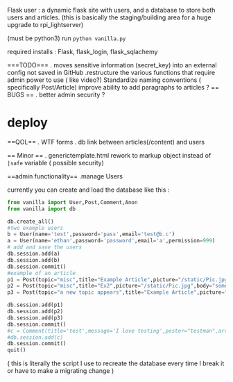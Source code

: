 Flask user : a dynamic flask site with users, and a database to store both users and articles. (this is basically the staging/building area for a huge upgrade to rpi_lightserver)

(must be python3)
run `python vanilla.py`

required installs : Flask, flask_login, flask_sqlachemy

 ===TODO===
. moves sensitive information (secret_key) into an  external config not saved in GitHub
.restructure the various functions that require admin power to use ( like video?)
Standardize naming conventions ( specifically Post/Article)
improve ability to add paragraphs to articles ?
== BUGS ==
. better admin security ?
# deploy

==QOL==
. WTF forms
. db link between articles(/content) and users

== Minor ==
. generictemplate.html rework to markup object instead of `|safe` variable ( possible security)


==admin functionality==
.manage Users

currently you can create and load the database like this :
```python
from vanilla import User,Post,Comment,Anon
from vanilla import db

db.create_all()
#two example users
b = User(name='test',password='pass',email='test@b.c')
a = User(name='ethan',password='password',email='a',permission=999)
# add and save the users
db.session.add(a)
db.session.add(b)
db.session.commit()
#example of an article
p1 = Post(topic="misc",title="Example Article",picture="/static/Pic.jpg",body="This is the body of the article, which accepts <i> HTML tags </i>")
p2 = Post(topic="misc",title="Ex2",picture="/static/Pic.jpg",body="some random placeholder text here please")
p3 = Post(topic="a new topic appears",title="Example Article",picture="/static/Pic.jpg",body="I yote a duck off a cliff... turns out they can fly, so everything was fine")

db.session.add(p1)
db.session.add(p2)
db.session.add(p3)
db.session.commit()
#c = Comment(title='test',message='I love testing',poster="testman",article=1)
#db.session.add(c)
db.session.commit()
quit()
```
( this is literally the script I use to recreate the database every time I break it or have to make a migrating change )
